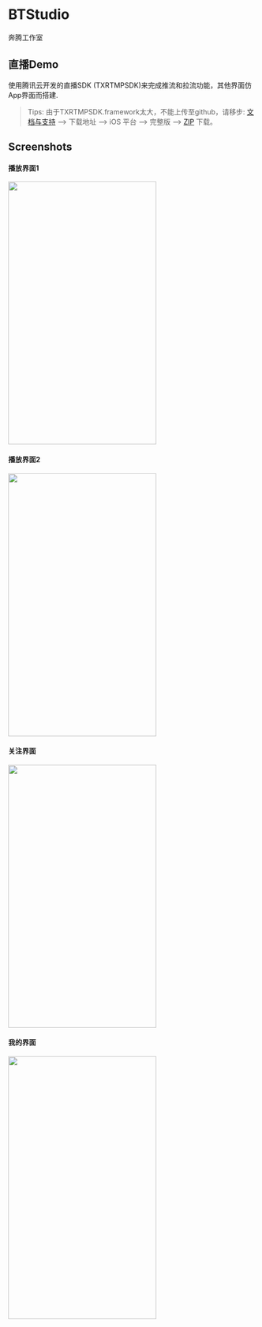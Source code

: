 # BTStudio
奔腾工作室

## 直播Demo

使用腾讯云开发的直播SDK (TXRTMPSDK)来完成推流和拉流功能，其他界面仿App界面而搭建.

> Tips: 由于TXRTMPSDK.framework太大，不能上传至github，请移步: [文档与支持](https://www.qcloud.com/document/product/454/7873#.E4.B8.8B.E8.BD.BD.E5.9C.B0.E5.9D.80) --> 下载地址 --> iOS 平台 --> 完整版 --> [ZIP](http://download-1252463788.cossh.myqcloud.com/RTMPSDKiOS2.0.5.3454.zip) 下载。


## Screenshots

#### <a id=">播放界面1"></a>播放界面1
<img src="https://github.com/wz15011015github/BTStudio/blob/LiveBroadcast/LiveForMobile/Resource/screenshot/play_1.png" width="300" height="533">

#### <a id=">播放界面2"></a>播放界面2
<img src="https://github.com/wz15011015github/BTStudio/blob/LiveBroadcast/LiveForMobile/Resource/screenshot/play_2.png" width="300" height="533">

#### <a id=">关注界面"></a>关注界面
<img src="https://github.com/wz15011015github/BTStudio/blob/LiveBroadcast/LiveForMobile/Resource/screenshot/follow.png" width="300" height="533">

#### <a id=">我的界面"></a>我的界面
<img src="https://github.com/wz15011015github/BTStudio/blob/LiveBroadcast/LiveForMobile/Resource/screenshot/mine.png" width="300" height="533">
